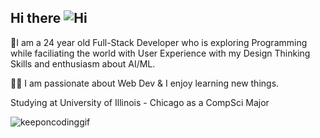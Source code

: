## Hi there ![Hi](https://github.com/user-attachments/assets/3c6854d9-383f-4ec5-b8de-a1f7c8f3112e)

🌱I am a 24 year old Full-Stack Developer who is exploring Programming while faciliating the world with User Experience with my Design Thinking Skills and enthusiasm about AI/ML.  

👨‍💻 I am passionate about Web Dev & I enjoy learning new things.

Studying at University of Illinois - Chicago as a CompSci Major

![keeponcodinggif](https://github.com/user-attachments/assets/61c94016-07ed-4cd5-9a08-558e596cb701)
<!--
**920Peter/920peter** is a ✨ _special_ ✨ repository because its `README.md` (this file) appears on your GitHub profile.

Here are some ideas to get you started:

- 🔭 I’m currently working on ...
- 🌱 I’m currently learning ...
- 👯 I’m looking to collaborate on ...
- 🤔 I’m looking for help with ...
- 💬 Ask me about ...
- 📫 How to reach me: ...
- 😄 Pronouns: ...
- ⚡ Fun fact: ...
-->
